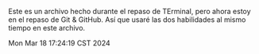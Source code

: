 Este es un archivo hecho durante el repaso de TErminal, pero ahora estoy en el repaso de Git & GitHub.
Así que usaré las dos habilidades al mismo tiempo en este archivo. 

Mon Mar 18 17:24:19 CST 2024
